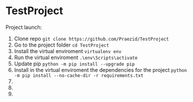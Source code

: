 # TestProject

Project launch:

1) Clone repo `git clone https://github.com/Praezid/TestProject`
2) Go to the project folder `cd TestProject` 
3) Install the virtual enviroment `virtualenv env`
4) Run the virtual enviroment `.\env\Scripts\activate`
5) Update pip `python -m pip install --upgrade pip`
6) Install in the virtual enviroment the dependencies for the project `python -m pip install --no-cache-dir -r requirements.txt`
7) 
8)
9)